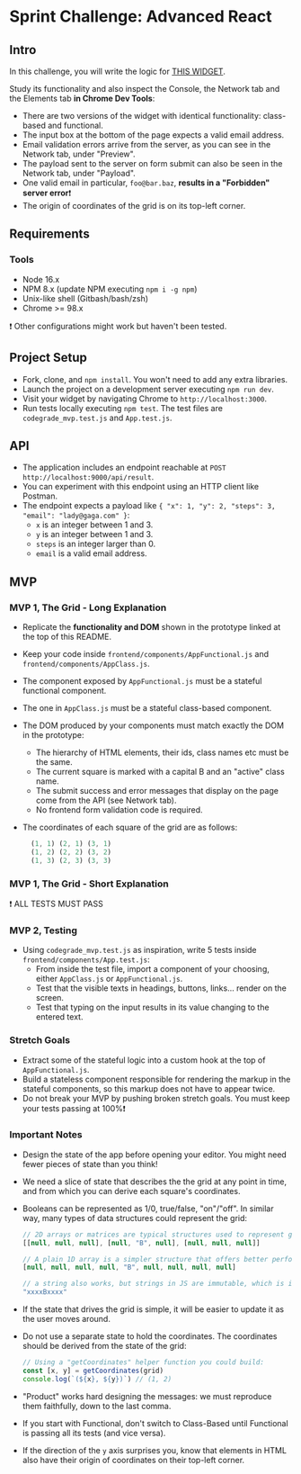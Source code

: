 # Sprint Challenge: Advanced React

## Intro

In this challenge, you will write the logic for [THIS WIDGET](https://advanced-react-grid.herokuapp.com/).

Study its functionality and also inspect the Console, the Network tab and the Elements tab **in Chrome Dev Tools**:

- There are two versions of the widget with identical functionality: class-based and functional.
- The input box at the bottom of the page expects a valid email address.
- Email validation errors arrive from the server, as you can see in the Network tab, under "Preview".
- The payload sent to the server on form submit can also be seen in the Network tab, under "Payload".
- One valid email in particular, `foo@bar.baz`, **results in a "Forbidden" server error**❗
- The origin of coordinates of the grid is on its top-left corner.

## Requirements

### Tools

- Node 16.x
- NPM 8.x (update NPM executing `npm i -g npm`)
- Unix-like shell (Gitbash/bash/zsh)
- Chrome >= 98.x

❗ Other configurations might work but haven't been tested.

## Project Setup

- Fork, clone, and `npm install`. You won't need to add any extra libraries.
- Launch the project on a development server executing `npm run dev`.
- Visit your widget by navigating Chrome to `http://localhost:3000`.
- Run tests locally executing `npm test`. The test files are `codegrade_mvp.test.js` and `App.test.js`.

## API

- The application includes an endpoint reachable at `POST http://localhost:9000/api/result`.
- You can experiment with this endpoint using an HTTP client like Postman.
- The endpoint expects a payload like `{ "x": 1, "y": 2, "steps": 3, "email": "lady@gaga.com" }`:
  - `x` is an integer between 1 and 3.
  - `y` is an integer between 1 and 3.
  - `steps` is an integer larger than 0.
  - `email` is a valid email address.

## MVP

### MVP 1, The Grid - Long Explanation

- Replicate the **functionality and DOM** shown in the prototype linked at the top of this README.
- Keep your code inside `frontend/components/AppFunctional.js` and `frontend/components/AppClass.js`.
- The component exposed by `AppFunctional.js` must be a stateful functional component.
- The one in `AppClass.js` must be a stateful class-based component.
- The DOM produced by your components must match exactly the DOM in the prototype:
  - The hierarchy of HTML elements, their ids, class names etc must be the same.
  - The current square is marked with a capital B and an "active" class name.
  - The submit success and error messages that display on the page come from the API (see Network tab).
  - No frontend form validation code is required.
- The coordinates of each square of the grid are as follows:

  ```js
    (1, 1) (2, 1) (3, 1)
    (1, 2) (2, 2) (3, 2)
    (1, 3) (2, 3) (3, 3)
  ```

### MVP 1, The Grid - Short Explanation

❗ ALL TESTS MUST PASS

### MVP 2, Testing

- Using `codegrade_mvp.test.js` as inspiration, write 5 tests inside `frontend/components/App.test.js`:
  - From inside the test file, import a component of your choosing, either `AppClass.js` or `AppFunctional.js`.
  - Test that the visible texts in headings, buttons, links... render on the screen.
  - Test that typing on the input results in its value changing to the entered text.

### Stretch Goals

- Extract some of the stateful logic into a custom hook at the top of `AppFunctional.js`.
- Build a stateless component responsible for rendering the markup in the stateful components, so this markup does not have to appear twice.
- Do not break your MVP by pushing broken stretch goals. You must keep your tests passing at 100%❗

### Important Notes

- Design the state of the app before opening your editor. You might need fewer pieces of state than you think!
- We need a slice of state that describes the the grid at any point in time, and from which you can derive each square's coordinates.
- Booleans can be represented as 1/0, true/false, "on"/"off". In similar way, many types of data structures could represent the grid:

  ```js
  // 2D arrays or matrices are typical structures used to represent grids:
  [[null, null, null], [null, "B", null], [null, null, null]]

  // A plain 1D array is a simpler structure that offers better performance for huge grids:
  [null, null, null, null, "B", null, null, null, null]

  // a string also works, but strings in JS are immutable, which is inconvenient:
  "xxxxBxxxx"
  ```

- If the state that drives the grid is simple, it will be easier to update it as the user moves around.
- Do not use a separate state to hold the coordinates. The coordinates should be derived from the state of the grid:

  ```js
  // Using a "getCoordinates" helper function you could build:
  const [x, y] = getCoordinates(grid)
  console.log(`(${x}, ${y})`) // (1, 2)
  ```

- "Product" works hard designing the messages: we must reproduce them faithfully, down to the last comma.
- If you start with Functional, don't switch to Class-Based until Functional is passing all its tests (and vice versa).
- If the direction of the `y` axis surprises you, know that elements in HTML also have their origin of coordinates on their top-left corner.
